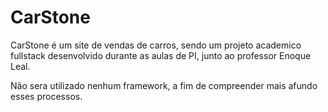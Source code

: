 # CarStone

CarStone é um site de vendas de carros, sendo um projeto academico fullstack desenvolvido durante as aulas de PI, junto ao professor Enoque Leal.

Não sera utilizado nenhum framework, a fim de compreender mais afundo esses processos.
